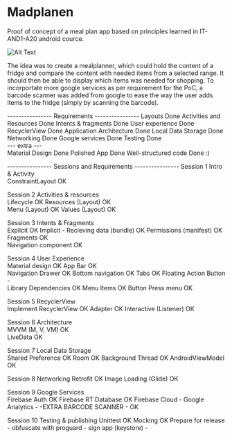# Madplanen

Proof of concept of a meal plan app based on principles learned in IT-AND1-A20 android cource.

![Alt Text](https://github.com/via-jesper/madplanen/mealplan_poc.gif)


The idea was to create a mealplanner, which could hold the content of a fridge and compare the content with needed items from a selected range. It should then be able to display which items was needed for shopping.
To incorportate more google services as per requirement for the PoC, a barcode scanner was added from google to ease the way the user adds items to the fridge (simply by scanning the barcode).



---------------- Requirements ---------------- 
Layouts		                          Done
Activities and Resources	          Done
Intents & fragments		              Done
User experience			                Done
RecyclerView			                  Done
Application Architecture	          Done
Local Data Storage		              Done
Networking			                    Done
Google services			                Done
Testing		                          Done		
--- extra ---			
Material Design			                Done
Polished App			                  Done
Well-structured code		            Done :)

---------------- Sessions and Requirements ----------------
Session 1	Intro & Activity		                  
		ConstraintLayout	                          OK
	
Session 2	Activities & resources		            
		Lifecycle		                                OK
		Resources (Layout)	                        OK		
		Menu (Layout)		                            OK
		Values (Layout)		                          OK		

Session 3	Intents & Fragments					
		Explicit				                            OK
		Implicit				                            -
		Recieving data (bundle)	                    OK
		Permissions (manifest)	                    OK
		Fragments		                                OK		
		Navigation component	                      OK

Session 4	User Experience			                  	
		Material design		                          OK
		App Bar			                                OK		
		Navigation Drawer	                          OK
		Bottom navigation	                          OK
		Tabs			                                  OK
		Floating Action Button	                    -	
		Library Dependencies	                      OK
		Menu Items		                              OK
		Button Press menu	                          OK

Session 5	RecyclerView			                    
		Implement RecyclerView	                    OK
		Adapter			                                OK
		Interactive (Listener)	                    OK

Session 6	Architecture			                   
		MVVM (M, V, VM)		                          OK		
		LiveData		                                OK
		
Session 7	Local Data Storage		                		
		Shared Preference	                          OK
		Room			                                  OK
		Background Thread	                          OK
		AndroidViewModel	                          OK

Session 8	Networking
		Retrofit		                                OK
		Image Loading (Glide)	                      OK

Session 9	Google Services			
		Firebase Auth		                            OK
		Firebase RT Database			                  OK
		Firebase Cloud				                      -
		Google Analytics			                      -
    -EXTRA BARCODE SCANNER -                    OK

Session 10	Testing & publishing
		Unittest                                    OK
		Mocking                                     OK
		Prepare for release	                        -
		obfuscate with proguard                     -
		sign app (keystore)                         -

	










